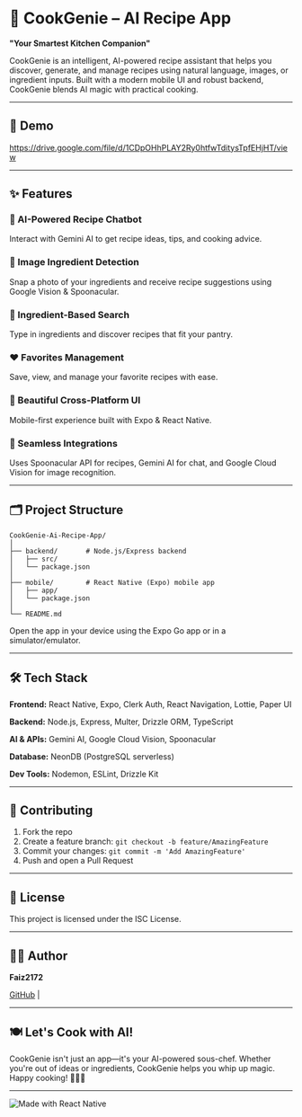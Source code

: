 # 🍳 CookGenie – AI Recipe App
**"Your Smartest Kitchen Companion"**

CookGenie is an intelligent, AI-powered recipe assistant that helps you discover, generate, and manage recipes using natural language, images, or ingredient inputs. Built with a modern mobile UI and robust backend, CookGenie blends AI magic with practical cooking.

---

## 🚀 Demo
https://drive.google.com/file/d/1CDpOHhPLAY2Ry0htfwTditysTpfEHjHT/view

---

## ✨ Features

### 🤖 AI-Powered Recipe Chatbot
Interact with Gemini AI to get recipe ideas, tips, and cooking advice.

### 📸 Image Ingredient Detection
Snap a photo of your ingredients and receive recipe suggestions using Google Vision & Spoonacular.

### 🥕 Ingredient-Based Search
Type in ingredients and discover recipes that fit your pantry.

### ❤️ Favorites Management
Save, view, and manage your favorite recipes with ease.

### 📱 Beautiful Cross-Platform UI
Mobile-first experience built with Expo & React Native.

### 🔌 Seamless Integrations
Uses Spoonacular API for recipes, Gemini AI for chat, and Google Cloud Vision for image recognition.

---

## 🗂️ Project Structure

```
CookGenie-Ai-Recipe-App/
│
├── backend/       # Node.js/Express backend
│   ├── src/
│   └── package.json
│
├── mobile/        # React Native (Expo) mobile app
│   ├── app/
│   └── package.json
│
└── README.md
```

Open the app in your device using the Expo Go app or in a simulator/emulator.

---

## 🛠️ Tech Stack

**Frontend:** React Native, Expo, Clerk Auth, React Navigation, Lottie, Paper UI

**Backend:** Node.js, Express, Multer, Drizzle ORM, TypeScript

**AI & APIs:** Gemini AI, Google Cloud Vision, Spoonacular

**Database:** NeonDB (PostgreSQL serverless)

**Dev Tools:** Nodemon, ESLint, Drizzle Kit

---

## 🤝 Contributing

1. Fork the repo
2. Create a feature branch:
   ```git checkout -b feature/AmazingFeature```
3. Commit your changes:
   ```git commit -m 'Add AmazingFeature'```
4. Push and open a Pull Request

---

## 📄 License

This project is licensed under the ISC License.

---

## 👨‍💻 Author

**Faiz2172**

[GitHub](https://github.com/Faiz2172) | 

---

## 🍽️ Let's Cook with AI!

CookGenie isn't just an app—it's your AI-powered sous-chef. Whether you're out of ideas or ingredients, CookGenie helps you whip up magic. Happy cooking! 👨‍🍳✨

---

![Made with React Native](https://img.shields.io/badge/Made%20with-React%20Native-blue?style=for-the-badge&logo=react)
